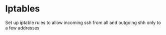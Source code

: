 # Iptables
Set up iptable rules to allow incoming ssh from all and outgoing shh only to a few addresses
